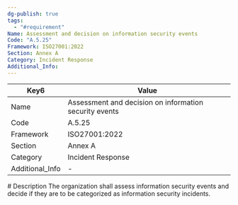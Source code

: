 ```yaml
---
dg-publish: true
tags:
  - "#requirement"
Name: Assessment and decision on information security events
Code: "A.5.25"
Framework: ISO27001:2022
Section: Annex A
Category: Incident Response
Additional_Info: 
---
```


<div><table class="dataview table-view-table"><thead class="table-view-thead"><tr class="table-view-tr-header"><th class="table-view-th"><span>Key</span><span class="dataview small-text">6</span></th><th class="table-view-th"><span>Value</span></th></tr></thead><tbody class="table-view-tbody"><tr><td><span>Name</span></td><td><span>Assessment and decision on information security events</span></td></tr><tr><td><span>Code</span></td><td><span>A.5.25</span></td></tr><tr><td><span>Framework</span></td><td><span>ISO27001:2022</span></td></tr><tr><td><span>Section</span></td><td><span>Annex A</span></td></tr><tr><td><span>Category</span></td><td><span>Incident Response</span></td></tr><tr><td><span>Additional_Info</span></td><td><span>-</span></td></tr></tbody></table></div>
# Description
The organization shall assess information security events and decide if they are to be categorized as information security incidents.
